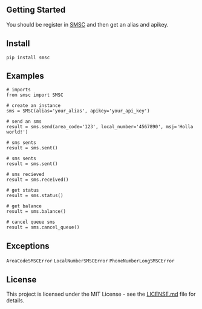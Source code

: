 ## Getting Started
You should be register in [SMSC](https://www.smsc.com.ar/usuario/iniciar/) and then get an alias and apikey. 

## Install
```
pip install smsc
```

## Examples
```
# imports
from smsc import SMSC

# create an instance
sms = SMSC(alias='your_alias', apikey='your_api_key')

# send an sms
result = sms.send(area_code='123', local_number='4567890', msj='Holla world!')

# sms sents
result = sms.sent()

# sms sents
result = sms.sent()

# sms recieved
result = sms.received()

# get status
result = sms.status()

# get balance
result = sms.balance()

# cancel queue sms
result = sms.cancel_queue()
```

## Exceptions
``` AreaCodeSMSCError ```
``` LocalNumberSMSCError ```
``` PhoneNumberLongSMSCError ```

## License
This project is licensed under the MIT License - see the [LICENSE.md](LICENSE.md) file for details.
